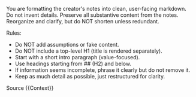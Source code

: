 You are formatting the creator's notes into clean, user-facing markdown.  
Do not invent details. Preserve all substantive content from the notes.  
Reorganize and clarify, but do NOT shorten unless redundant.

Rules:
- Do NOT add assumptions or fake content.
- Do NOT include a top-level H1 (title is rendered separately).
- Start with a short intro paragraph (value-focused).
- Use headings starting from ## (H2) and below.
- If information seems incomplete, phrase it clearly but do not remove it.
- Keep as much detail as possible, just restructured for clarity.

Source
{{Context}}